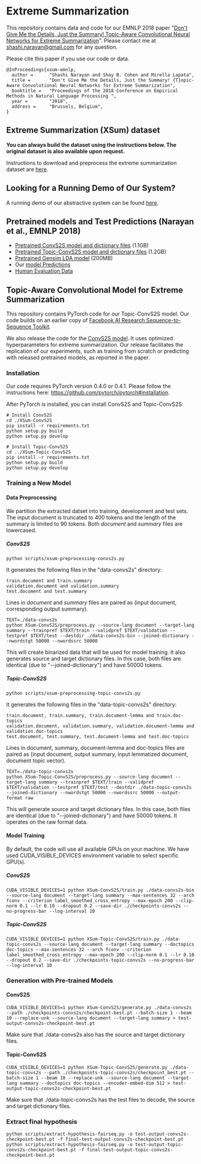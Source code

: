# Extreme Summarization

This repository contains data and code for our EMNLP 2018 paper "[Don't Give Me the Details, Just the Summary! Topic-Aware Convolutional Neural Networks for Extreme Summarization](https://arxiv.org/abs/1808.08745)". Please contact me at shashi.narayan@gmail.com for any question.

Please cite this paper if you use our code or data.
```
@InProceedings{xsum-emnlp,
  author =      "Shashi Narayan and Shay B. Cohen and Mirella Lapata",
  title =       "Don't Give Me the Details, Just the Summary! {T}opic-Aware Convolutional Neural Networks for Extreme Summarization",
  booktitle =   "Proceedings of the 2018 Conference on Empirical Methods in Natural Language Processing ",
  year =        "2018",
  address =     "Brussels, Belgium",
}
```

## Extreme Summarization (XSum) dataset

**You can always build the dataset using the instructions below. The original dataset is also available upon request.**

Instructions to download and preprocess the extreme summarization dataset are [here](./XSum-Dataset).

## Looking for a Running Demo of Our System?

A running demo of our abstractive system can be found [here](http://cohort.inf.ed.ac.uk/xsum.html).

## Pretrained models and Test Predictions (Narayan et al., EMNLP 2018)

* [Pretrained ConvS2S model and dictionary files](http://bollin.inf.ed.ac.uk/public/direct/XSUM-EMNLP18-convs2s.tar.gz) (1.1GB)
* [Pretrained Topic-ConvS2S model and dictionary files](http://bollin.inf.ed.ac.uk/public/direct/XSUM-EMNLP18-topic-convs2s.tar.gz) (1.2GB)
* [Pretrained Gensim LDA model](http://bollin.inf.ed.ac.uk/public/direct/XSUM-EMNLP18-lda-pretrained.tar.gz) (200MB)
* Our [model Predictions](xsum-model-predictions.tar.gz)
* [Human Evaluation Data](xsum-human-evaluation-data.tar.gz)

## Topic-Aware Convolutional Model for Extreme Summarization

This repository contains PyTorch code for our Topic-ConvS2S model. Our code builds on an earlier copy of [Facebook AI Research Sequence-to-Sequence Toolkit](https://github.com/pytorch/fairseq). 

We also release the code for the [ConvS2S model](https://arxiv.org/abs/1705.03122). It uses optimized hyperparameters for extreme summarization. Our release facilitates the replication of our experiments, such as training from scratch or predicting with released pretrained models, as reported in the paper.

### Installation
Our code requires PyTorch version 0.4.0 or 0.4.1. Please follow the instructions here: https://github.com/pytorch/pytorch#installation.

After PyTorch is installed, you can install ConvS2S and Topic-ConvS2S:
```
# Install ConvS2S
cd ./XSum-ConvS2S
pip install -r requirements.txt
python setup.py build
python setup.py develop

# Install Topic-ConvS2S
cd ../XSum-Topic-ConvS2S
pip install -r requirements.txt
python setup.py build
python setup.py develop
```

### Training a New Model

#### Data Preprocessing

We partition the extracted datset into training, development and test sets. The input document is truncated to 400 tokens and the length of the summary is limited to 90 tokens. Both *document* and *summary* files are lowercased.

##### ConvS2S
```
python scripts/xsum-preprocessing-convs2s.py
```
It generates the following files in the "data-convs2s" directory: 
``` 
train.document and train.summary
validation.document and validation.summary
test.document and test.summary
```
Lines in *document* and *summary* files are paired as (input document, corresponding output summary).  
```
TEXT=./data-convs2s
python XSum-ConvS2S/preprocess.py --source-lang document --target-lang summary --trainpref $TEXT/train --validpref $TEXT/validation --testpref $TEXT/test --destdir ./data-convs2s-bin --joined-dictionary --nwordstgt 50000 --nwordssrc 50000
```
This will create binarized data that will be used for model training. It also generates source and target dictionary files. In this case, both files are identical (due to "--joined-dictionary") and have 50000 tokens. 

##### Topic-ConvS2S
```
python scripts/xsum-preprocessing-topic-convs2s.py
````
It generates the following files in the "data-topic-convs2s" directory:
```
train.document, train.summary, train.document-lemma and train.doc-topics
validation.document, validation.summary, validation.document-lemma and validation.doc-topics
test.document, test.summary, test.document-lemma and test.doc-topics
```
Lines in document, summary, document-lemma and doc-topics files are paired as (input document, output summary, input lemmatized document, document topic vector).
```
TEXT=./data-topic-convs2s
python XSum-Topic-ConvS2S/preprocess.py --source-lang document --target-lang summary --trainpref $TEXT/train --validpref $TEXT/validation --testpref $TEXT/test --destdir ./data-topic-convs2s --joined-dictionary --nwordstgt 50000 --nwordssrc 50000 --output-format raw
```
This will generate source and target dictionary files. In this case, both files are identical (due to "--joined-dictionary") and have 50000 tokens. It operates on the raw format data.

#### Model Training

By default, the code will use all available GPUs on your machine. We have used CUDA_VISIBLE_DEVICES environment variable to select specific GPU(s).

##### ConvS2S
```
CUDA_VISIBLE_DEVICES=1 python XSum-ConvS2S/train.py ./data-convs2s-bin --source-lang document --target-lang summary --max-sentences 32 --arch fconv --criterion label_smoothed_cross_entropy --max-epoch 200 --clip-norm 0.1 --lr 0.10 --dropout 0.2 --save-dir ./checkpoints-convs2s --no-progress-bar --log-interval 10
```

##### Topic-ConvS2S
```
CUDA_VISIBLE_DEVICES=1 python XSum-Topic-ConvS2S/train.py ./data-topic-convs2s --source-lang document --target-lang summary --doctopics doc-topics --max-sentences 32 --arch fconv --criterion label_smoothed_cross_entropy --max-epoch 200 --clip-norm 0.1 --lr 0.10 --dropout 0.2 --save-dir ./checkpoints-topic-convs2s --no-progress-bar --log-interval 10
```

### Generation with Pre-trained Models

#### ConvS2S
```
CUDA_VISIBLE_DEVICES=1 python XSum-ConvS2S/generate.py ./data-convs2s --path ./checkpoints-convs2s/checkpoint-best.pt --batch-size 1 --beam 10 --replace-unk --source-lang document --target-lang summary > test-output-convs2s-checkpoint-best.pt
```
Make sure that ./data-convs2s also has the source and target dictionary files.

#### Topic-ConvS2S
```
CUDA_VISIBLE_DEVICES=1 python XSum-Topic-ConvS2S/generate.py ./data-topic-convs2s --path ./checkpoints-topic-convs2s/checkpoint_best.pt --batch-size 1 --beam 10 --replace-unk --source-lang document --target-lang summary --doctopics doc-topics --encoder-embed-dim 512 > test-output-topic-convs2s-checkpoint-best.pt 
```
Make sure that ./data-topic-convs2s has the test files to decode, the source and target dictionary files.

### Extract final hypothesis
```
python scripts/extract-hypothesis-fairseq.py -o test-output-convs2s-checkpoint-best.pt -f final-test-output-convs2s-checkpoint-best.pt
python scripts/extract-hypothesis-fairseq.py -o test-output-topic-convs2s-checkpoint-best.pt -f final-test-output-topic-convs2s-checkpoint-best.pt
```



